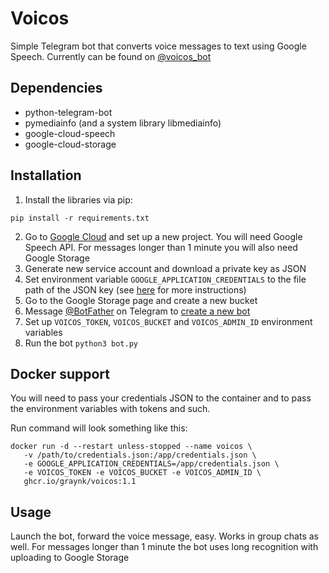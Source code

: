 # Voicos
Simple Telegram bot that converts voice messages to text using Google Speech. Currently can be found on [@voicos_bot](https://t.me/voicos_bot)

## Dependencies
* python-telegram-bot
* pymediainfo (and a system library libmediainfo)
* google-cloud-speech
* google-cloud-storage

## Installation
1. Install the libraries via pip:
```
pip install -r requirements.txt
```
2. Go to [Google Cloud](https://cloud.google.com/) and set up a new project. You will need Google Speech API. 
   For messages longer than 1 minute you will also need Google Storage
2. Generate new service account and download a private key as JSON
2. Set environment variable `GOOGLE_APPLICATION_CREDENTIALS` to the file path of the JSON key 
   (see [here](https://cloud.google.com/speech-to-text/docs/quickstart-client-libraries) for more instructions)
2. Go to the Google Storage page and create a new bucket
2. Message [@BotFather](https://t.me/BotFather) on Telegram to [create a new bot](https://core.telegram.org/bots#6-botfather)
2. Set up `VOICOS_TOKEN`, `VOICOS_BUCKET` and `VOICOS_ADMIN_ID` environment variables
2. Run the bot
`python3 bot.py`


## Docker support
You will need to pass your credentials JSON to the container and to pass the environment variables with tokens and such.

Run command will look something like this:

```
docker run -d --restart unless-stopped --name voicos \
   -v /path/to/credentials.json:/app/credentials.json \
   -e GOOGLE_APPLICATION_CREDENTIALS=/app/credentials.json \
   -e VOICOS_TOKEN -e VOICOS_BUCKET -e VOICOS_ADMIN_ID \
   ghcr.io/graynk/voicos:1.1
```

## Usage
Launch the bot, forward the voice message, easy. Works in group chats as well. 
For messages longer than 1 minute the bot uses long recognition with uploading to Google Storage

